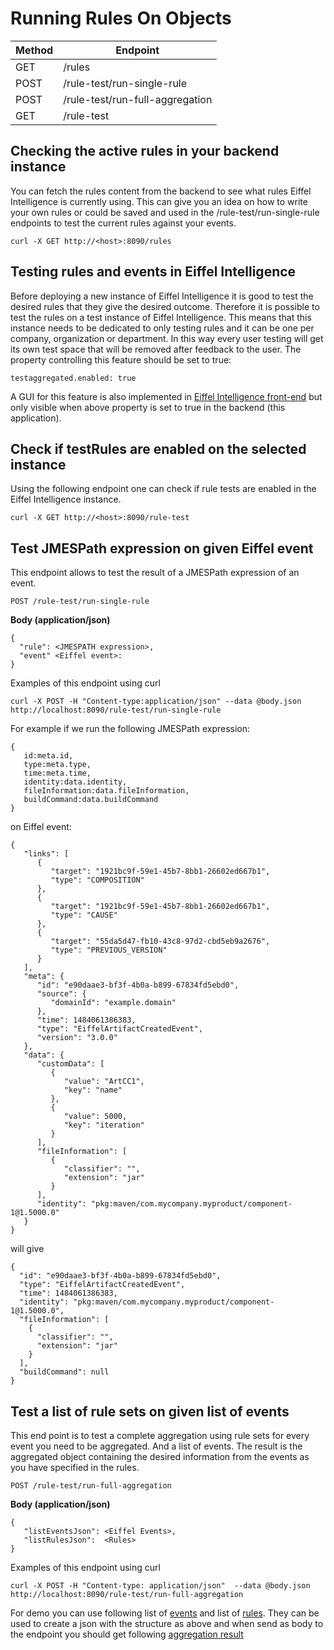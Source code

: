 # Running Rules On Objects

|Method|Endpoint                               |
|------|---------------------------------------|
|GET   | /rules                                |
|POST  | /rule-test/run-single-rule                     |
|POST  | /rule-test/run-full-aggregation         |
|GET   | /rule-test |

## Checking the active rules in your backend instance

You can fetch the rules content from the backend to see what rules Eiffel Intelligence is currently using.
This can give you an idea on how to write your own rules or could be saved and used
in the /rule-test/run-single-rule endpoints to test the current rules against your events.

    curl -X GET http://<host>:8090/rules
    
## Testing rules and events in Eiffel Intelligence

Before deploying a new instance of Eiffel Intelligence it is good to test the
desired rules that they give the desired outcome. Therefore it is possible to
test the rules on a test instance of Eiffel Intelligence. This means that this
instance needs to be dedicated to only testing rules and it can be one per
company, organization or department. In this way every user testing will get its own
test space that will be removed after feedback to the user. The property controlling this feature
should be set to true:

    testaggregated.enabled: true

A GUI for this feature is also implemented in [Eiffel Intelligence front-end](https://github.com/eiffel-community/eiffel-intelligence-frontend) 
but only visible when above property is set to true in the backend (this application).

## Check if testRules are enabled on the selected instance

Using the following endpoint one can check if rule tests are enabled in the 
Eiffel Intelligence instance.

    curl -X GET http://<host>:8090/rule-test

## Test JMESPath expression on given Eiffel event

This endpoint allows to test the result of a JMESPath expression of an event.

    POST /rule-test/run-single-rule

**Body (application/json)**

    {
      "rule": <JMESPATH expression>,
      "event" <Eiffel event>:
    }

Examples of this endpoint using curl

    curl -X POST -H "Content-type:application/json" --data @body.json http://localhost:8090/rule-test/run-single-rule

For example if we run the following JMESPath expression:

    {
       id:meta.id,
       type:meta.type,
       time:meta.time,
       identity:data.identity,
       fileInformation:data.fileInformation,
       buildCommand:data.buildCommand
    }

on Eiffel event:

    {
       "links": [
          {
             "target": "1921bc9f-59e1-45b7-8bb1-26602ed667b1",
             "type": "COMPOSITION"
          },
          {
             "target": "1921bc9f-59e1-45b7-8bb1-26602ed667b1",
             "type": "CAUSE"
          },
          {
             "target": "55da5d47-fb10-43c8-97d2-cbd5eb9a2676",
             "type": "PREVIOUS_VERSION"
          }
       ],
       "meta": {
          "id": "e90daae3-bf3f-4b0a-b899-67834fd5ebd0",
          "source": {
             "domainId": "example.domain"
          },
          "time": 1484061386383,
          "type": "EiffelArtifactCreatedEvent",
          "version": "3.0.0"
       },
       "data": {
          "customData": [
             {
                "value": "ArtCC1",
                "key": "name"
             },
             {
                "value": 5000,
                "key": "iteration"
             }
          ],
          "fileInformation": [
             {
                "classifier": "",
                "extension": "jar"
             }
          ],
          "identity": "pkg:maven/com.mycompany.myproduct/component-1@1.5000.0"
       }
    }

will give

    {
      "id": "e90daae3-bf3f-4b0a-b899-67834fd5ebd0",
      "type": "EiffelArtifactCreatedEvent",
      "time": 1484061386383,
      "identity": "pkg:maven/com.mycompany.myproduct/component-1@1.5000.0",
      "fileInformation": [
        {
          "classifier": "",
          "extension": "jar"
        }
      ],
      "buildCommand": null
    }


## Test a list of rule sets on given list of events
This end point is to test a complete aggregation using rule sets for every
event you need to be aggregated. And a list of events. The result is the
aggregated object containing the desired information from the events as you
have specified in the rules.

    POST /rule-test/run-full-aggregation

**Body (application/json)**

    {
       "listEventsJson": <Eiffel Events>,
       "listRulesJson":  <Rules>
    }

Examples of this endpoint using curl

    curl -X POST -H "Content-type: application/json"  --data @body.json  http://localhost:8090/rule-test/run-full-aggregation

For demo you can use following list of [events](../src/test/resources/AggregateListEvents.json) 
and list of [rules](../src/test/resources/AggregateListRules.json). They 
can be used to create a json with the structure as above and when send as 
body to the endpoint you should get following [aggregation result](../src/test/resources/AggregateResultObject.json)

